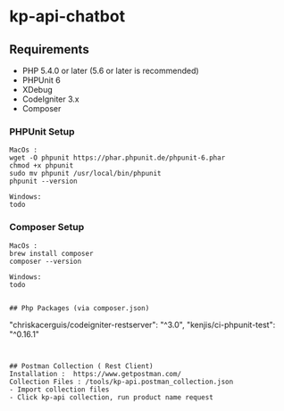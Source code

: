 # kp-api-chatbot

## Requirements

* PHP 5.4.0 or later (5.6 or later is recommended)
* PHPUnit 6
* XDebug
* CodeIgniter 3.x
* Composer


### PHPUnit Setup
```
MacOs :
wget -O phpunit https://phar.phpunit.de/phpunit-6.phar
chmod +x phpunit
sudo mv phpunit /usr/local/bin/phpunit
phpunit --version

Windows:
todo
```

### Composer Setup 
```
MacOs :
brew install composer
composer --version

Windows:
todo


## Php Packages (via composer.json)
```
"chriskacerguis/codeigniter-restserver": "^3.0",
"kenjis/ci-phpunit-test": "^0.16.1"
```


## Postman Collection ( Rest Client)
Installation :  https://www.getpostman.com/
Collection Files : /tools/kp-api.postman_collection.json
- Import collection files 
- Click kp-api collection, run product name request 
